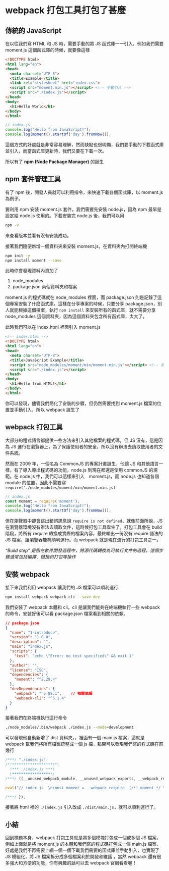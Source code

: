 # webpack 打包工具打包了甚麼

## 傳統的 JavaScript
在以往我們寫 HTML 和 JS 時，需要手動的將 JS 函式庫一一引入，例如我們需要 moment.js 這個函式庫的時候，就要像這樣

```html
<!DOCTYPE html>  
<html lang="en">  
<head>  
  <meta charset="UTF-8">  
  <title>Example</title>  
  <link rel="stylesheet" href="index.css">  
  <script src="moment.min.js"></script> <!-- 手動引入 --> 
  <script src="./index.js"></script>  
</head>  
<body>  
  <h1>Hello World</h1>  
</body>  
</html>
```

```js
// index.js
console.log("Hello from JavaScript!");  
console.log(moment().startOf('day').fromNow());
```

這個方式的好處就是非常容易理解，然而缺點也很明顯，我們要手動的下載函式庫並引入，而當函式庫更新時，我們又要在下載一次。

所以有了 **npm (Node Package Manager)** 的誕生

## npm 套件管理工具
有了 npm 後，開發人員就可以利用指令，來快速下載各個函式庫，以 moment.js 為例子。

要利用 npm 安裝 moment.js 套件，我們需要先安裝 node.js，因為 npm 最早是設定給 node.js 使用的。下載安裝完 node.js 後，我們可以用

```bash
npm -v
```
來查看版本並看有沒有安裝成功。

接著我們隨便新增一個資料夾來安裝 moment.js，在資料夾內打開終端機

```bash
npm init -y
npm install moment --save
```

此時你會發現資料內資加了
1. node_modules
2. package.json
兩個資料夾和檔案

moment.js 的程式碼就在 node_modules 裡面，而 package.json 則是記錄了這個專案安裝了什麼函式庫，這樣在分享專案的時候，只要分享 package.json，別人就能根據這個檔案，執行 `npm install` 來安裝所有的函式庫，就不需要分享 node_modules 這個資料夾，因為這個資料夾包含所有函式庫，太大了。

此時我們可以在 index.html 裡面引入 moment.js

```html
<!-- index.html -->  
<!DOCTYPE html>  
<html lang="en">  
<head>  
  <meta charset="UTF-8">  
  <title>JavaScript Example</title>  
  <script src="node_modules/moment/min/moment.min.js"></script> <!-- 手動引入 --> 
  <script src="./index.js"></script>  
</head>  
<body>  
  <h1>Hello from HTML!</h1>  
</body>  
</html>
```

你可以發現，儘管我們簡化了安裝的步驟，但仍然需要找到 moment.js 檔案的位置並手動引入，所以 webpack 誕生了

## webpack 打包工具
大部分的程式語言都提供一些方法來引入其他檔案的程式碼，但 JS 沒有，這是因為 JS 運行在瀏覽器上，為了保護使用者的安全，所以沒有辦法去讀取使用者的文件系統。

然而在 2009 年，一個名為 CommonJS 的專案計畫誕生，他讓 JS 和其他語言一樣，有了導入導出程式碼的功能，node.js 到現在都還是使用 commonJS 的規範。在 node.js 中，我們可以這樣來引入　moment.js，而 node.js 也知道各個 module 的位置，因此不需要寫 `require('./node_modules/moment/min/moment.min.js)`

```js
// index.js  
const moment = require('moment');
console.log("Hello from JavaScript!");  
console.log(moment().startOf('day').fromNow());
```

但在瀏覽器中卻會跳出錯誤訊息說 `require is not defined`，就像前面所說，JS 在瀏覽器環境沒有辦法去讀取文件，這時候打包工具誕生了，打包工具會在 build 階段，將所有 require 轉換成實際的檔案內容，最終輸出一份沒有 require 語法的 JS 檔案，讓瀏覽器能夠順利運行。而 webpack 就是現在流行的打包工具之一。

*“Build step” 是指在軟件開發過程中，將源代碼轉換為可執行文件的過程，這個步驟通常包括編譯、鏈接和打包等操作*

## 安裝 webpack
接下來我們利用 webpack 讓我們的 JS 檔案可以順利運行

```bash
npm install webpack webpack-cli --save-dev
```
我們安裝了 webpack 本體和 cli，cli 是讓我們能夠在終端機執行一些 webpack 的命令，安裝好後可以看 package.json 檔案看到相關的依賴。

```json
// package.json
{
  "name": "1-introduce",
  "version": "1.0.0",
  "description": "",
  "main": "index.js",
  "scripts": {
    "test": "echo \"Error: no test specified\" && exit 1"
  },
  "author": "",
  "license": "ISC",
  "dependencies": {
    "moment": "^2.29.4"
  },
  "devDependencies": {
    "webpack": "^5.88.1",    // 相關依賴
    "webpack-cli": "^5.1.4"
  }
}
```
接著我們在終端機執行這行命令

```bash
./node_modules/.bin/webpack ./index.js --mode=development
```
可以發現他自動新增了 dist 資料夾，，裡面有一個 main.js 檔案，這就是 webpack 幫我們將所有檔案統整成一個 js 檔，點開可以發現我們寫的程式碼在前幾行

```js
/***/ "./index.js":
/*!******************!*\
  !*** ./index.js ***!
  \******************/
/***/ ((__unused_webpack_module, __unused_webpack_exports, __webpack_require__) => {

eval("// index.js  \nconst moment = __webpack_require__(/*! moment */ \"./node_modules/moment/moment.js\");\nconsole.log(\"Hello from JavaScript!\");  \nconsole.log(moment().startOf('day').fromNow());\n\n//# sourceURL=webpack://1-introduce/./index.js?");

/***/ }),
```

接著將 html 裡的 `./index.js` 引入改成 `./dist/main.js`，就可以順利運行了。


## 小結
回到標題本身，webpack 打包工具就是將多個模塊打包成一個或多個 JS 檔案，例如上面就是將 moment.js 的本體和我們寫的程式碼打包成一個 main.js 檔案，好處是我們不再需要上網一個一個下載我們需要的函式庫並手動引入，也實現了 JS 模組化，將 JS 檔案拆分成多個檔案利於開發和維護 ，當然 webpack 還有很多強大和方便的功能，你有興趣的話可以去 webpack 官網看看喔！



